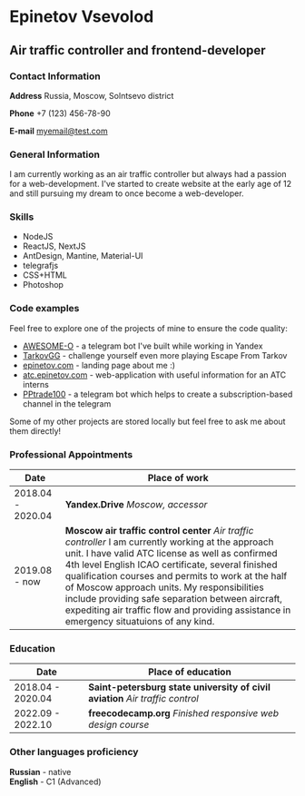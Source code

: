 # Epinetov Vsevolod
## Air traffic controller and frontend-developer

### Contact Information

**Address** Russia, Moscow, Solntsevo district

**Phone** +7 (123) 456-78-90

**E-mail** myemail@test.com

### General Information
I am currently working as an air traffic controller but always had a passion for a web-development. I've started to create website at the early age of 12 and still pursuing my dream to once become a web-developer.

### Skills
- NodeJS
- ReactJS, NextJS
- AntDesign, Mantine, Material-UI
- telegrafjs
- CSS+HTML
- Photoshop

### Code examples
Feel free to explore one of the projects of mine to ensure the code quality:
- [AWESOME-O](https://github.com/VsevolodEpinetov/awesomeo_3000_public) - a telegram bot I've built while working in Yandex
- [TarkovGG](https://github.com/VsevolodEpinetov/tarkov-gungame) - challenge yourself even more playing Escape From Tarkov
- [epinetov.com](https://github.com/VsevolodEpinetov/epinetov.com) - landing page about me :)
- [atc.epinetov.com](https://github.com/VsevolodEpinetov/atc.epinetov.com) - web-application with useful information for an ATC interns
- [PPtrade100](https://github.com/VsevolodEpinetov/telegram-bot-subscription) - a telegram bot which helps to create a subscription-based channel in the telegram

Some of my other projects are stored locally but feel free to ask me about them directly!

### Professional Appointments
| Date | Place of work |
|---|----|
| 2018.04 - 2020.04 | **Yandex.Drive** *Moscow, accessor*  |
| 2019.08 - now | **Moscow air traffic control center** *Air traffic controller* I am currently working at the approach unit. I have valid ATC license as well as confirmed 4th level English ICAO certificate, several finished qualification courses and permits to work at the half of Moscow approach units. My responsibilities include providing safe separation between aircraft, expediting air traffic flow and providing assistance in emergency situatuions of any kind. |

### Education

| Date | Place of education |
|---|----|
| 2018.04 - 2020.04 | **Saint-petersburg state university of civil aviation** *Air traffic control* |
| 2022.09 - 2022.10 | **freecodecamp.org** *Finished responsive web design course* |

### Other languages proficiency 
**Russian** - native<br>**English** - C1 (Advanced)